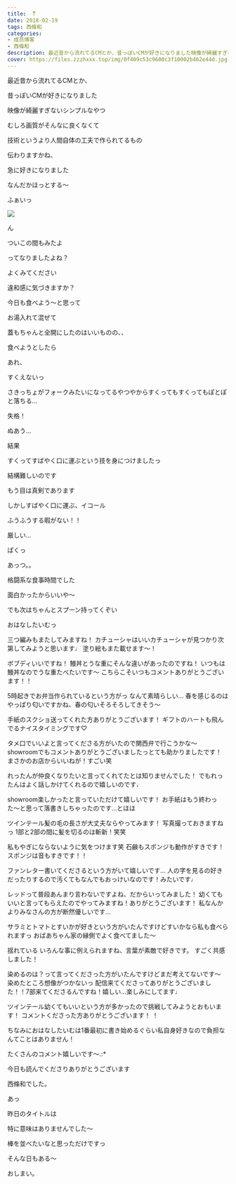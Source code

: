 ```yaml
---
title: ‎ ‎𐩢
date: 2018-02-19
tags: 西條和
categories: 
- 成员博客
- 西條和
description: 最近昔から流れてるCMとか、昔っぽいCMが好きになりました映像が綺麗すぎないシンプルなやつむしろ画質がそんなに良くなくて技術というより人間自体の...
cover: https://files.zzzhxxx.top/img/0f409c53c9600c3f10002b462e44d.jpg 
---
```







最近昔から流れてるCMとか、




昔っぽいCMが好きになりました





映像が綺麗すぎないシンプルなやつ






むしろ画質がそんなに良くなくて




技術というより人間自体の工夫で作られてるもの






伝わりますかね、







急に好きになりました





なんだかほっとする〜






ふぁいっ

![](https://files.zzzhxxx.top/img/0f409c53c9600c3f10002b462e44d.jpg)







ん




ついこの間もみたよ





ってなりましたよね？







よくみてください






違和感に気づきますか？








今日も食べよう〜と思って





お湯入れて混ぜて




蓋もちゃんと全開にしたのはいいものの、、





食べようとしたら




あれ、




すくえないっ





さきっちょがフォークみたいになってるやつやからすくってもすくってもぽとぽと落ちる…






失格！







ぬあう…








結果






すくってすばやく口に運ぶという技を身につけましたっ






結構難しいのです






もう目は真剣であります






しかしすばやく口に運ぶ、イコール





ふうふうする暇がない！！





厳しい…





ぱくっ





あっつ。。






格闘系な食事時間でした






面白かったからいいや〜







でも次はちゃんとスプーン持ってくぞい









おはなしたいむっ




三つ編みもまたしてみますね！
カチューシャはいいカチューシャが見つかり次第してみようと思います♩
塗り絵もまた載せます〜！





ボブディいいですね！
鰻丼とうな重にそんな違いがあったのですね！
いつもは鰻丼なのでうな重たべたいです〜
こちらこそいつもコメントありがとうございます！！





5時起きでお弁当作られているという方がっ
なんて素晴らしい…
春を感じるのはやっぱり匂いですかね、春の匂いそろそろしてきそう〜






手紙のスクショ送ってくれた方ありがとうございます！
ギフトのハートも飛んでるナイスタイミングです♡




タメ口でいいよと言ってくださる方がいたので関西弁で行こうかな〜
showroomでもコメントありがとうございましたっとても助かりましたです！
まさかのお店からいいねが！すごい笑





れったんが仲良くなりたいと言ってくれてたとは知りませんでした！
でもれったんはよく話しかけてくれるので嬉しいのです♩



showroom楽しかったと言っていただけて嬉しいです！
お手紙はもう終わった〜と思って落書きしちゃったのです…とほほ





ツインテール髪の毛の長さが大丈夫ならやってみます！
写真撮っておきますねっ
1部と2部の間に髪を切るのは斬新！笑笑





私もやぎにならないように気をつけます笑
石鹸もスポンジも動作がすきです！スポンジは音もすきです！！





ファンレター書いてくださるという方がいて嬉しいです…
人の字を見るの好きだったりするので汚くてもなんでもおっけいなのです！みたいです♩




レッドって普段あんまり言わないですよね、だからいってみました！
幼くてもいいと言ってもらえたのでやってみますね！ありがとうございます！
私なんかよりみなさんの方が断然優しいです…





サラミとトマトとすいかが好きという方がいたんですけどすいかなら私も食べられますっ
おばあちゃん家の縁側でよく食べてました〜



揺れている
いろんな事に例えられますね、言葉が素敵で好きです。
すごく共感しました！




染めるのは？って言ってくださった方がいたんですけどまだ考えてないです〜
染めたところ想像がつかないっ
配信来てくださってありがとうございました！！7部来てくださるんですね！嬉しい…楽しみにしてます♩






ツインテール幼くてもいいという方が多かったので挑戦してみようとおもいます！
コメントくださった方ありがとうございます！
！









ちなみにおはなしたいむは1番最初に書き始めるぐらい私自身好きなので負担なんてことはありません！




たくさんのコメント嬉しいです〜.:*






今日も読んでくださりありがとうございます





西條和でした。





あっ



昨日のタイトルは






特に意味はありませんでした〜






棒を並べたいなと思っただけですっ







そんな日もある〜





おしまい。


